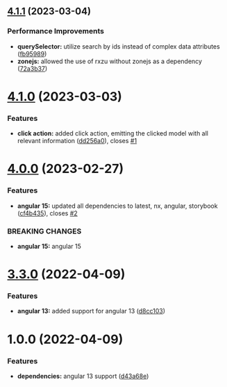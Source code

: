 ## [4.1.1](https://github.com/nforceai/rxzu/compare/v4.1.0...v4.1.1) (2023-03-04)


### Performance Improvements

* **querySelector:** utilize search by ids instead of complex data attributes ([fb95989](https://github.com/nforceai/rxzu/commit/fb959895a16c8a17798dd8560bbc964219285968))
* **zonejs:** allowed the use of rxzu without zonejs as a dependency ([72a3b37](https://github.com/nforceai/rxzu/commit/72a3b37b700b7f27dda8d8a533a46980ad6adb32))

# [4.1.0](https://github.com/nforceai/rxzu/compare/v4.0.0...v4.1.0) (2023-03-03)


### Features

* **click action:** added click action, emitting the clicked model with all relevant information ([dd256a0](https://github.com/nforceai/rxzu/commit/dd256a04cda8382e5ac7d3bb9d657963b17219bc)), closes [#1](https://github.com/nforceai/rxzu/issues/1)

# [4.0.0](https://github.com/nforceai/rxzu/compare/v3.3.0...v4.0.0) (2023-02-27)


### Features

* **angular 15:** updated all dependencies to latest, nx, angular, storybook ([cf4b435](https://github.com/nforceai/rxzu/commit/cf4b435693541129a0355a079697f0bae4188bf4)), closes [#2](https://github.com/nforceai/rxzu/issues/2)


### BREAKING CHANGES

* **angular 15:** angular 15

# [3.3.0](https://github.com/nforceai/rxzu/compare/v3.2.4...v3.3.0) (2022-04-09)


### Features

* **angular 13:** added support for angular 13 ([d8cc103](https://github.com/nforceai/rxzu/commit/d8cc103502a5a3597baf76631042a7d903fda42f))

# 1.0.0 (2022-04-09)


### Features

* **dependencies:** angular 13 support ([d43a68e](https://github.com/nforceai/rxzu/commit/d43a68e42510c196a81fb006ffd6d4a2b298517c))
